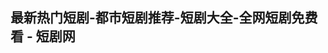 ## 最新热门短剧-都市短剧推荐-短剧大全-全网短剧免费看 - 短剧网

<!--

<https://zhaoju.cc>

<https://duanjutj.github.io>

**duanjudaquan/duanjudaquan** is a ✨ _special_ ✨ repository because its `README.md` (this file) appears on your GitHub profile.

Here are some ideas to get you started:

- 🔭 I’m currently working on ...
- 🌱 I’m currently learning ...
- 👯 I’m looking to collaborate on ...
- 🤔 I’m looking for help with ...
- 💬 Ask me about ...
- 📫 How to reach me: ...
- 😄 Pronouns: ...
- ⚡ Fun fact: ...
-->
